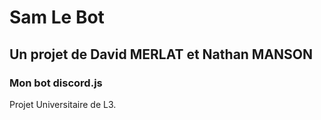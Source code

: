 <DOCTYPE html>
  <head>
  </head>
  <body>
    <h1>Sam Le Bot</h1>
    <h2>Un projet de David MERLAT et Nathan MANSON</h2>
    <h3>Mon bot discord.js</h3>
    <p>Projet Universitaire de L3.</p>
  </body>
</html>
